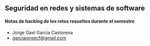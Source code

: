 ## Seguridad en redes y sistemas de software
#### Notas de hacking de los retos resueltos durante el semestre

* Jorge Gael García Castorena
* garciajorgecf@gmail.com